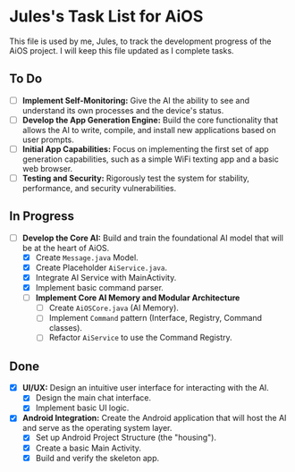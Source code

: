 # Jules's Task List for AiOS

This file is used by me, Jules, to track the development progress of the AiOS project. I will keep this file updated as I complete tasks.

## To Do

- [ ] **Implement Self-Monitoring:** Give the AI the ability to see and understand its own processes and the device's status.
- [ ] **Develop the App Generation Engine:** Build the core functionality that allows the AI to write, compile, and install new applications based on user prompts.
- [ ] **Initial App Capabilities:** Focus on implementing the first set of app generation capabilities, such as a simple WiFi texting app and a basic web browser.
- [ ] **Testing and Security:** Rigorously test the system for stability, performance, and security vulnerabilities.

## In Progress

- [ ] **Develop the Core AI:** Build and train the foundational AI model that will be at the heart of AiOS.
  - [x] Create `Message.java` Model.
  - [x] Create Placeholder `AiService.java`.
  - [x] Integrate AI Service with MainActivity.
  - [x] Implement basic command parser.
  - [ ] **Implement Core AI Memory and Modular Architecture**
    - [ ] Create `AiOSCore.java` (AI Memory).
    - [ ] Implement `Command` pattern (Interface, Registry, Command classes).
    - [ ] Refactor `AiService` to use the Command Registry.

## Done

- [x] **UI/UX:** Design an intuitive user interface for interacting with the AI.
  - [x] Design the main chat interface.
  - [x] Implement basic UI logic.
- [x] **Android Integration:** Create the Android application that will host the AI and serve as the operating system layer.
  - [x] Set up Android Project Structure (the "housing").
  - [x] Create a basic Main Activity.
  - [x] Build and verify the skeleton app.
